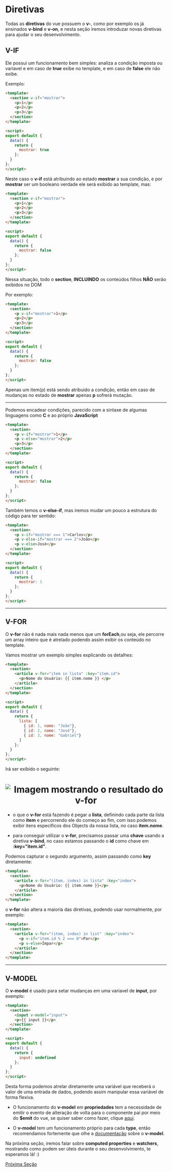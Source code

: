 # Diretivas

Todas as **diretivas** do vue possuem o **v-**, como por exemplo os já ensinados **v-bind** e **v-on**, e nesta seção iremos introduzar novas diretivas para ajudar o seu desenvolvimento.

## V-IF

Ele possui um funcionamento bem simples: analiza a condição imposta ou variavel e em caso de **true** exibe no template, e em caso de **false** ele não exibe.

Exemplo:

```html
<template>
  <section v-if="mostrar">
    <p>1</p>
    <p>2</p>
    <p>3</p>
  </section>
</template>

<script>
export default {
  data() {
    return {
      mostrar: true
    };
  }
};
</script>
```

Neste caso o **v-if** está atribuindo ao estado **mostrar** a sua condição, e por **mostrar** ser um booleano verdade ele será exibido ao template, mas:

```html
<template>
  <section v-if="mostrar">
    <p>1</p>
    <p>2</p>
    <p>3</p>
  </section>
</template>

<script>
export default {
  data() {
    return {
      mostrar: false
    };
  }
};
</script>
```

Nessa situação, todo o **section**, **INCLUINDO** os conteúdos filhos **NÃO** serão exibidos no DOM

Por exemplo:

```html
<template>
  <section>
    <p v-if="mostrar">1</p>
    <p>2</p>
    <p>3</p>
  </section>
</template>

<script>
export default {
  data() {
    return {
      mostrar: false
    };
  }
};
</script>
```

Apenas um item(p) está sendo atribuido a condição, então em caso de mudanças no estado de **mostrar** apenas **p** sofrerá mutação.

---

Podemos encadear condições, parecido com a sintaxe de algumas linguagens como **C** e ao próprio **JavaScript**

```html
<template>
  <section>
    <p v-if="mostrar">1</p>
    <p v-else="mostrar">2</p>
    <p>3</p>
  </section>
</template>

<script>
export default {
  data() {
    return {
      mostrar: false
    };
  }
};
</script>
```

Também temos o **v-else-if**, mas iremos mudar um pouco a estrutura do código para ter sentido:

```html
<template>
  <section>
    <p v-if="mostrar === 1">Carlos</p>
    <p v-else-if="mostrar === 2">João</p>
    <p v-else>José</p>
  </section>
</template>

<script>
export default {
  data() {
    return {
      mostrar: 1
    };
  }
};
</script>
```

---

## V-FOR

O **v-for** não é nada mais nada menos que um **forEach**,ou seja, ele percorre um array inteiro que é atrelado podendo assim exibir os conteúdo no template.

Vamos mostrar um exemplo simples explicando os detalhes:

```html
<template>
  <section>
    <article v-for="item in lista" :key="item.id">
      <p>Nome do Usuário: {{ item.nome }} </p>
    </article>
  </section>
</template>

<script>
export default {
  data() {
    return {
      lista: [
        { id: 1, nome: "João"},
        { id: 2, nome: "José"},
        { id: 3, nome: "Gabriel"}
      ]
    };
  }
};
</script>
```

Irá ser exibido o seguinte:

<h1 align="center">
  <img src="../../assets/Conceitos/Diretivas/vfor1.png" alt="Imagem mostrando o resultado do v-for">
</h1>

* o que o **v-for** está fazendo é pegar a **lista**, definindo cada parte da lista como **item** e percorrendo ele do começo ao fim, com isso podemos exibir itens específicos dos Objects da nossa lista, no caso **item.nome**.

* para conseguir utilizar o **v-for**, precisamos passar uma **chave** usando a diretiva **v-bind**, no caso estamos passando o **id** como chave em **:key="item.id"**.

Podemos capturar o segundo argumento, assim passando como **key** diretamente:

```html
<template>
  <section>
    <article v-for="(item, index) in lista" :key="index">
      <p>Nome do Usuário: {{ item.nome }}</p>
    </article>
  </section>
</template>
```

o **v-for** não altera a maioria das diretivas, podendo usar normalmente, por exemplo:

```html
<template>
  <section>
    <article v-for="(item, index) in list" :key="index">
      <p v-if="item.id % 2 === 0">Par</p>
      <p v-else>Ímpar</p>
    </article>
  </section>
</template>
```

---

## V-MODEL

O **v-model** é usado para setar mudanças em uma variavel de **input**, por exemplo:

```html
<template>
  <section>
    <input v-model="input">
    <p>{{ input }}</p>
  </section>
</template>

<script>
export default {
  data() {
    return {
      input: undefined
    };
  }
};
</script>
```

Desta forma podemos atrelar diretamente uma variável que receberá o valor de uma entrada de dados, podendo assim manipular essa variável de forma flexiva.

* O funcionamento do **v-model** em **propriedades** tem a necessidade de emitir o evento de alteração de volta para o componente pai por meio do **$emit** do vue, se quiser saber como fazer, clique [aqui](https://blog.oddeven.ch/blog/how-to-make-reusable-form-input-element-in-vue-js-2-6-and-vue-js-3-0/).

* O **v-model** tem um funcionamento próprio para cada **type**, então recomendamos fortemente que olhe a [documentação](https://br.vuejs.org/v2/guide/forms.html) sobre o **v-model**.

Na próxima seção, iremos falar sobre **computed properties** e **watchers**, mostrando como podem ser úteis durante o seu desenvolvimento, te esperamos lá! :)

[Próxima Seção](./3-Computed%20e%20Watch.md)